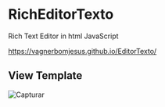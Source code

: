 # RichEditorTexto
Rich Text Editor in  html JavaScript 

https://vagnerbomjesus.github.io/EditorTexto/

## View Template

![Capturar](https://user-images.githubusercontent.com/48354097/94174201-e5a69e80-fe8c-11ea-8bfc-23b3f35ab028.PNG)
